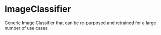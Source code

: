 # ImageClassifier
Generic Image Classifier that can be re-purposed and retrained for a large number of use cases
